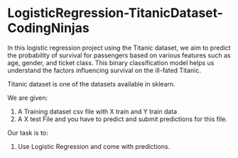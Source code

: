 # LogisticRegression-TitanicDataset-CodingNinjas
In this logistic regression project using the Titanic dataset, we aim to predict the probability of survival for passengers based on various features such as age, gender, and ticket class. This binary classification model helps us understand the factors influencing survival on the ill-fated Titanic.

Titanic dataset is one of the datasets available in sklearn.

We are given:
1. A Training dataset csv file with X train and Y train data
2. A X test File and you have to predict and submit predictions for this file.

Our task is to:
1. Use Logistic Regression and come with predictions.
